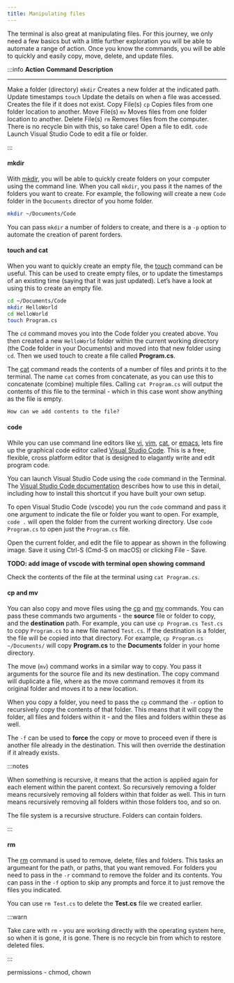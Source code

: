 ```yaml
---
title: Manipulating files
---
```


The terminal is also great at manipulating files. For this journey, we only need a few basics but with a little further exploration you will be able to automate a range of action. Once you know the commands, you will be able to quickly and easily copy, move, delete, and update files.

:::info
  **Action**                **Command**   **Description**
  ------------------------- ------------- -----------------------------------------------------------------------------------
  Make a folder (directory) `mkdir`       Creates a new folder at the indicated path.
  Update timestamps         `touch`       Update the details on when a file was accessed. Creates the file if it does not exist.
  Copy File(s)              `cp`          Copies files from one folder location to another.
  Move File(s)              `mv`          Moves files from one folder location to another.
  Delete File(s)            `rm`          Removes files from the computer. There is no recycle bin with this, so take care!
  Open a file to edit.      `code`        Launch Visual Studio Code to edit a file or folder.
  
:::

#### mkdir

With [mkdir](https://man.cx/Mkdir), you will be able to quickly create folders on your computer using the command line. When you call `mkdir`, you pass it the names of the folders you want to create. For example, the following will create a new `Code` folder in the `Documents` director of you home folder.

```sh
mkdir ~/Documents/Code
```

You can pass `mkdir` a number of folders to create, and there is a `-p` option to automate the creation of parent forders.

#### touch and cat

When you want to quickly create an empty file, the [touch](https://man.cx/Touch) command can be useful. This can be used to create empty files, or to update the timestamps of an existing time (saying that it was just updated). Let’s have a look at using this to create an empty file.

```sh
cd ~/Documents/Code
mkdir HelloWorld
cd HelloWorld
touch Program.cs
```

The `cd` command moves you into the Code folder you created above. You then created a new `HelloWorld` folder within the current working directory (the Code folder in your Documents) and moved into that new folder using `cd`. Then we used touch to create a file called **Program.cs**.

The [cat](https://man.cx/Cat) command reads the contents of a number of files and prints it to the terminal. The name `cat` comes from concatenate, as you can use this to concatenate (combine) multiple files. Calling `cat Program.cs` will output the contents of this file to the terminal - which in this case wont show anything as the file is empty.

`How can we add contents to the file?`

#### code

While you can use command line editors like [vi](https://man.cx/Vi), [vim](https://man.cx/Vim), [cat](https://man.cx/Nano), or [emacs](https://man.cx/Emacs), lets fire up the graphical code editor called [Visual Studio Code](https://code.visualstudio.com). This is a free, flexible, cross platform editor that is designed to elagantly write and edit program code.

You can launch Visual Studio Code using the `code` command in the Terminal. The [Visual Studio Code documentation](https://code.visualstudio.com/docs/editor/command-line) describes how to use this in detail, including how to install this shortcut if you have built your own setup.

To open Visual Studio Code (vscode) you run the `code` command and pass it one argument to indicate the file or folder you want to open. For example, `code .` will open the folder from the current working directory. Use `code Program.cs` to open just the `Program.cs` file.

Open the current folder, and edit the file to appear as shown in the following image. Save it using Ctrl-S (Cmd-S on macOS) or clicking File - Save.

**TODO: add image of vscode with terminal open showing command**

Check the contents of the file at the terminal using `cat Program.cs`.


#### cp and mv

You can also copy and move files using the [cp](https://man.cx/Cp) and [mv](https://man.cx/Mv) commands. You can pass these commands two arguments - the **source** file or folder to copy, and the **destination** path. For example, you can use `cp Program.cs Test.cs` to copy `Program.cs` to a new file named `Test.cs`. If the destination is a folder, the file will be copied into that directory. For example, `cp Program.cs ~/Documents/` will copy **Program.cs** to the **Documents** folder in your home directory.

The move (`mv`) command works in a similar way to copy. You pass it arguments for the source file and its new destination. The copy command will duplicate a file, where as the move command removes it from its original folder and moves it to a new location.

When you copy a folder, you need to pass the `cp` command the `-r` option to recursively copy the contents of that folder. This means that it will copy the folder, all files and folders within it - and the files and folders within these as well.

The `-f` can be used to **force** the copy or move to proceed even if there is another file already in the destination. This will then override the destination if it already exists.

:::notes

When something is recursive, it means that the action is applied again for each element within the parent context. So recursively removing a folder means recursively removing all folders within that folder as well. This in turn means recursively removing all folders within those folders too, and so on.

The file system is a recursive structure. Folders can contain folders. 

:::

#### rm

The [rm](https://man.cx/Rm) command is used to remove, delete, files and folders. This tasks an argumeant for the path, or paths, that you want removed. For folders you need to pass in the `-r` command to remove the folder and its contents. You can pass in the `-f` option to skip any prompts and force it to just remove the files you indicated.

You can use `rm Test.cs` to delete the **Test.cs** file we created earlier.

:::warn

Take care with `rm` - you are working directly with the operating system here, so when it is gone, it is gone. There is no recycle bin from which to restore deleted files.

:::



permissions - chmod, chown
